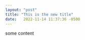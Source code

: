 ```yaml
---
layout: "post"
title: "This is the new title"
date:   2022-11-14 11:37:36 -0500
---
```


some content
